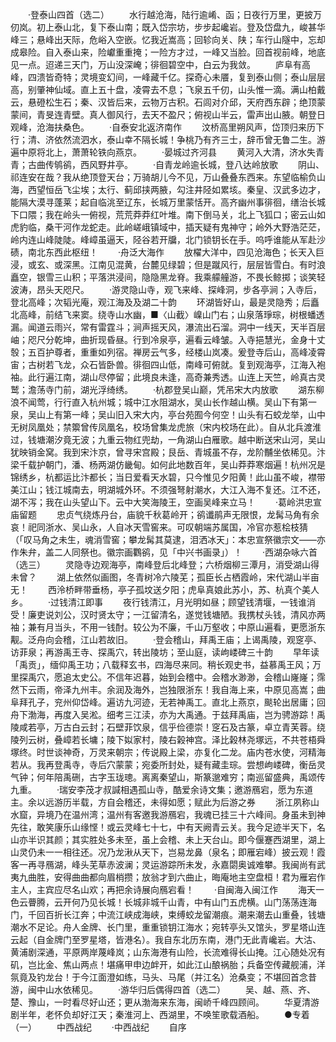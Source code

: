 <!-- { "loadSidebar": true } -->
　　·登泰山四首（选二）
　　水行越沧海，陆行逾崤、函；日夜行万里，更披万仞岚。初上泰山北，复下泰山南；既入岱宗坊，步步起巉岩。登及岱盘九，峻甚华峰三；悬峰出天际，危峪入空嵌。忆我近嵩高；回轸向关、陕；车行山隧中，忘却成皋险。自入泰山来，险巘重重掩；一险方才过，一峰又当脸。回首视前峰，地底见一点。迢递三天门，万山没深崦；徘徊碧空中，白云为我敛。
　　庐阜有高峰，四溃皆奇特；灵境变幻间，一峰藏千亿。探奇心未餍，复到泰山侧；泰山层层高，别肇神仙域。直上五十盘，凌霄去不息；飞泉五千仞，山头惟一滴。满山柏戴云，悬磴松生石；秦、汉皆后来，云物万古积。石闾对介邱，天府西东辟；绝顶蒙蒙间，青旻连青壁。真人御风行，去天不盈尺；俯视山半云，雷声出山腋。朝登日观峰，沧海扶桑色。
　　·自泰安北返济南作
　　汶桥高里朔风声，岱顶归来历下行；清、济依然流泗水，泰山幸不隔长城！争桃乃有齐三士，辞币曾无鲁二生。游遍中原将北上，萧萧轮铁向燕京。
　　·晏城过齐河县
　　黄河入大清，济水失青青；古曲传鸲鹆，西风野井亭。
　　·自青龙岭逾长城，登八达岭放歌
　　阴山、祁连安在哉？我从绝顶登天台；万骑胡儿今不见，万山叠叠东西来。东望临榆负山海，西望恒岳飞尘埃；太行、蓟邱挟两腋，勾注井陉如累垓。秦皇、汉武多边才，能隔大漠寻蓬莱；起自临洮至辽东，长城万里蒙恬开。高齐幽州事徘徊，缮治长城下口隈；我在岭头一俯视，荒荒莽莽红叶堆。南下倒马关，北上飞狐口；密云山如虎豹临，桑干河作龙蛇走。此岭嵯峨镇域中，插天疑有鬼神守；岭外大野浩茫茫，岭内连山峰陡陡。峰嶂虽逼天，陉谷若开牖，北门锁钥长在手。呜呼谁能从军赴沙碛，南北东西此枢纽！
　　·舟泛大海作
　　放櫂大洋中，四见沧海色；长天入巨浸，或玄、或深黑。江南见混黄，台麓见绿碧；但是蹴风行，层层皆雪白。有时浪矗空，银雪三山积；平落洪浸间，隐隐黑龙脊。我乘艨艟游，不畏长鲸掷；谈笑轻波涛，昂头天咫尺。
　　·游灵隐山寺，观飞来峰、探峰洞，步各亭涧；入寺后，登北高峰；次韬光庵，观江海及及湖二十韵
　　环湖皆好山，最是灵隐秀；后矗北高峰，前结飞来窦。绕寺山水幽，■〈山截〉嵲山门右；山泉落琤琮，树根蟠透漏。闻道云雨兴，常有雷霆斗；涧声摇天风，瀑流出石溜。洞中一线天，天半百层岫；咫尺分乾坤，曲折现昏昼。行到冷泉亭，遍看云峰皱。入寺挹慧光，金身十丈彀；五百护尊者，重重如列宿。禅房云气多，经楼山岚凑。爰登寺后山，高峰凌霄宙；古树若飞龙，众石皆卧兽。徘徊四山低，南峰可俯就。复到观海亭，江海入袍袖。此行遍江南，湖山尽停留；此境良未逢，高奇兼秀透。山连上天竺，岭真古灵鹫；澹荡寺门前，湖光浮绮绣。
　　·杭郡登吴山巅，凭吊宋大内放歌
　　湖东柳浪不闻莺，行行直入杭州城；城中江水阻湖水，吴山长作越山横。吴山下有第一泉，吴山上有第一峰；吴山旧入宋大内，亭台苑囿今何空！山头有石蛟龙举，山中无树凤凰处；禁籞曾传凤凰名，校场曾集龙虎旅（宋内校场在此）。自从北兵渡淮过，钱塘潮汐竟无波；九重云物红兜劫，一角湖山白雁歌。越中断送宋山河，吴山犹映销金窝。我到宋汴京，曾寻宋宫殿；艮岳、青城虽不存，龙阶黼坐依稀见。汴梁千载护朝门，潘、杨两湖仿畿甸。如何此地数百年，吴山莽莽寒烟遍！杭州况是锦绣乡，杭都运比汴都长；当日爱看天水碧，只今惟见夕阳黄！此山虽不峻，襟带美江山；钱江城南去，明湖城外环。不须强弩射潮水，大江入海不复还。江不还，湖不泻；我在山头望山下。云中大笑海陵王，空画吴峰来立马！
　　·葛岭洪忠宣庙留题
　　忠贞气绕炼丹台，庙貌千秋葛岭开；鹆谶鹃声无限恨，龙髯马角有余哀！祀同浙水、吴山永，人自冰天雪窖来。可叹朝端苏属国，冷官亦惹桧枝猜（「叹马角之未生，魂消雪窖；攀龙髯其莫逮，泪洒冰天」：本忠宣祭徽宗文——亦作朱弁，盖二人同祭也。徽宗画鸜鹆，见「中兴书画录」）！
　　·西湖杂咏六首（选三）
　　灵隐寺边观海亭，南峰登后北峰登；六桥烟柳三潭月，消受湖山得未曾？
　　湖上依然似画图，冬青树冷六陵芜；孤臣长占栖霞岭，宋代湖山半亩无！
　　西泠桥畔带垂杨，亭子孤坟送夕阳；虎阜真娘此苏小，苏、杭真个美人乡。
　　·过钱清江即事
　　夜行钱清江，月光明如昼；顾望钱清堰，一钱谁消受！廉吏说刘公，汉时贤太守；一江留清名，遂觉钱塘陋。我携杖头钱，清风亦两袖；兼有月当头，不用一钱酎。较公为不廉，千山万壑收；中原山遍看，更愿浙东觏。泛舟向会稽，江山若故旧。
　　·登会稽山，拜禹王庙；上谒禹陵，观窆亭、访菲泉；再游禹王寺、探禹穴，转出陵坊；至山庭，读岣嵝碑三十韵
　　早年读「禹贡」，缅仰禹王功；八载释玄书，四海尽来同。稍长观史书，益慕禹王风；万里探禹穴，愿追太史公。不信年迟暮，始到会稽中。会稽水渺渺，会稽山嶐嶐；霈然下云雨，帝泽九州丰。余润及海外，岂独限浙东！我自海上来，中原见高嵩；曲阜拜孔子，兖州仰岱峰。遍访九河迹，无若神禹工。直北上燕京，颷轮出居庸；回舟下渤海，再度入吴淞。细考三江渎，亦为大禹通。于兹拜禹庙，岂为骋游踪！禹陵咸若亭，万古白云封；石壁菲饮泉，信乎俭德崇！窆石及古篆，卓立青芙蓉。绕陵列云树，叠嶂若长墉；陵下姒家村，陵右榖神宫。泽比榖林尧塚远，不共苍梧舜塚终。时世谈神奇，万灵来朝宗；传说殿上梁，亦复化二龙。庙内苍水使，河精海若从。我再登禹寺，寺后穴蒙蒙；宛委所封处，疑有藏圭琮。尝想岣嵝碑，衡岳灵气钟；何年陪禹硎，古字玉珑璁。离离秦望山，斯篆邈难穷；南巡留盛典，禹颂传九重。
　　·瑞安李茂才叔諴相遇孤山寺，酷爱余诗文集；邀游鴈宕，愿为东道主。余以远游历半载，方自会稽还，未得如愿；赋此为后游之券
　　浙江夙称山水窟，异境乃在温州湾；温州有客邀我游鴈宕，我魂已挂三十六峰间。身虽未到神先往，敢笑康乐山缘悭！或云灵峰七十七，中有天阙青云关。我今足迹半天下，名山亦半识其颜；其实胜处多未至，虽上会稽、未上天台山。即今偃蹇西湖里，湖上山灵仍未一一相往还。况乃龙湫从天下，岂易龙鼻（泉名；即雁宕峰）披云观！霞客一再寻鴈湖，峰头芜草赤波澜；灵运游踪所未发，永嘉閟奥诚难攀。我闽尚有武夷九曲胜，安得曲曲都向眉梢攒；放翁才到六曲止，晦庵地主空盘桓！君为雁宕作主人，主宾应尽名山欢；再把余诗展向鴈宕看！
　　·自闽海入闽江作
　　海天一色云瞢腾，云开何乃见长城！长城非城千山青，中有山门五虎横。山门荡荡连海门，千回百折长江奔；中流江峡成海峡，束缚蛟龙留潮痕。潮来潮去山重叠，钱塘潮水不足论。舟人金牌、长门里，重重锁钥江海水；宛转亭头又馆头，罗星塔山连云起（自金牌门至罗星塔，皆港名）。我自东北历东南，港门无此青巉岩。大沽、黄浦剧深通，平原两岸蔑峰岚；山东海港有山险，长流难得长山掩。江心随处况有矶，岂比金、焦山两点！堪痛甲申边衅开，如此江山酿祸胎；兵备空传藏舰浦，洋氛竟及钓龙台！于今江面澄如练，马头、马尾（并江名）沧桑变；不堪回首念昔游，闽中山水依稀见。
　　·游华归后偶得四首（选二）
　　吴、越、燕、齐、楚、豫山，一时看尽好山还；更从渤海来东海，闽峤千峰四顾间。
　　华夏清游剧半年，老怀负却好江天；秦淮河上、西湖里，不唤笙歌载酒船。
　　●专着（一）
　　中西战纪
　　·中西战纪
　　自序
